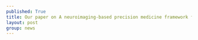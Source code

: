 ```yaml
---
published: True
title: Our paper on A neuroimaging-based precision medicine framework for depression was published online with Asian J Psychiatry.
layout: post
group: news
---
```

